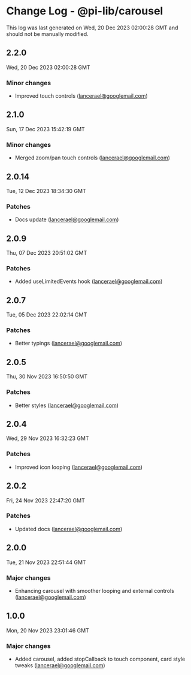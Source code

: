 # Change Log - @pi-lib/carousel

This log was last generated on Wed, 20 Dec 2023 02:00:28 GMT and should not be manually modified.

<!-- Start content -->

## 2.2.0

Wed, 20 Dec 2023 02:00:28 GMT

### Minor changes

- Improved touch controls (lancerael@googlemail.com)

## 2.1.0

Sun, 17 Dec 2023 15:42:19 GMT

### Minor changes

- Merged zoom/pan touch controls (lancerael@googlemail.com)

## 2.0.14

Tue, 12 Dec 2023 18:34:30 GMT

### Patches

- Docs update (lancerael@googlemail.com)

## 2.0.9

Thu, 07 Dec 2023 20:51:02 GMT

### Patches

- Added useLimitedEvents hook (lancerael@googlemail.com)

## 2.0.7

Tue, 05 Dec 2023 22:02:14 GMT

### Patches

- Better typings (lancerael@googlemail.com)

## 2.0.5

Thu, 30 Nov 2023 16:50:50 GMT

### Patches

- Better styles (lancerael@googlemail.com)

## 2.0.4

Wed, 29 Nov 2023 16:32:23 GMT

### Patches

- Improved icon looping (lancerael@googlemail.com)

## 2.0.2

Fri, 24 Nov 2023 22:47:20 GMT

### Patches

- Updated docs (lancerael@googlemail.com)

## 2.0.0

Tue, 21 Nov 2023 22:51:44 GMT

### Major changes

- Enhancing carousel with smoother looping and external controls (lancerael@googlemail.com)

## 1.0.0

Mon, 20 Nov 2023 23:01:46 GMT

### Major changes

- Added carousel, added stopCallback to touch component, card style tweaks (lancerael@googlemail.com)
